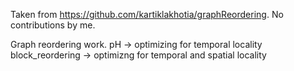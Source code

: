 Taken from https://github.com/kartiklakhotia/graphReordering. No contributions by me. 

Graph reordering work.
pH -> optimizing for temporal locality
block_reordering -> optimizng for temporal and spatial locality 
